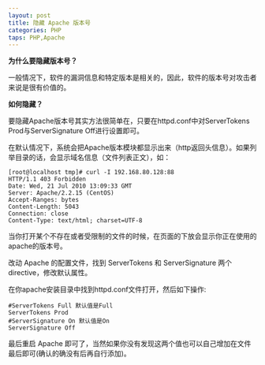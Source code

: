 ```yaml
---
layout: post
title: 隐藏 Apache 版本号
categories: PHP
taps: PHP,Apache
---
```


**为什么要隐藏版本号？**

一般情况下，软件的漏洞信息和特定版本是相关的，因此，软件的版本号对攻击者来说是很有价值的。

**如何隐藏？**

要隐藏Apache版本号其实方法很简单在，只要在httpd.conf中对ServerTokens Prod与ServerSignature Off进行设置即可。

在默认情况下，系统会把Apache版本模块都显示出来（http返回头信息）。如果列举目录的话，会显示域名信息（文件列表正文），如：

```
[root@localhost tmp]# curl -I 192.168.80.128:88 
HTTP/1.1 403 Forbidden 
Date: Wed, 21 Jul 2010 13:09:33 GMT 
Server: Apache/2.2.15 (CentOS) 
Accept-Ranges: bytes 
Content-Length: 5043 
Connection: close 
Content-Type: text/html; charset=UTF-8
```

当你打开某个不存在或者受限制的文件的时候，在页面的下放会显示你正在使用的apache的版本号。

改动 Apache 的配置文件，找到 ServerTokens 和 ServerSignature 两个 directive，修改默认属性。

在你apache安装目录中找到httpd.conf文件打开，然后如下操作:

```
#ServerTokens Full 默认值是Full 
ServerTokens Prod 
#ServerSignature On 默认值是On 
ServerSignature Off 
```

最后重启 Apache 即可了，当然如果你没有发现这两个值也可以自己增加在文件最后即可(确认的确没有后再自行添加)。